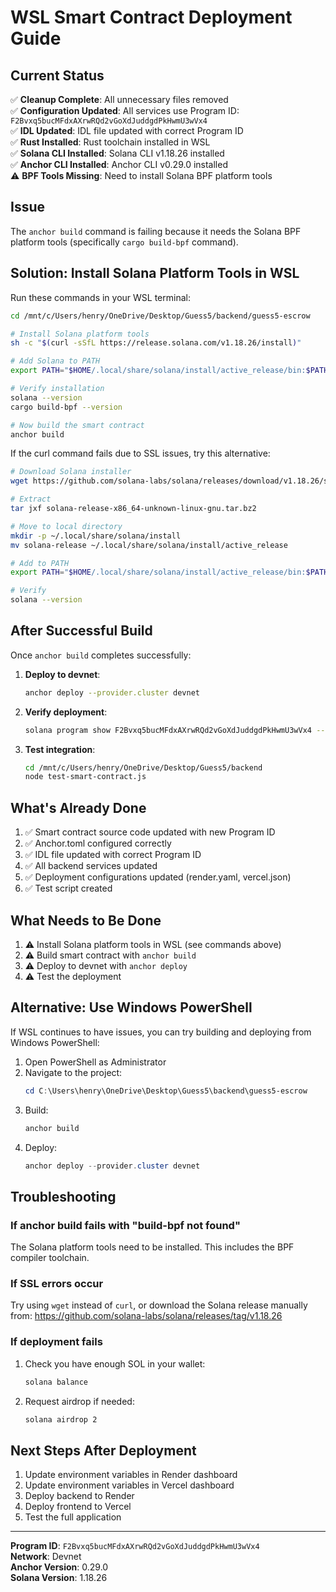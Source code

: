 # WSL Smart Contract Deployment Guide

## Current Status

✅ **Cleanup Complete**: All unnecessary files removed  
✅ **Configuration Updated**: All services use Program ID: `F2Bvxq5bucMFdxAXrwRQd2vGoXdJuddgdPkHwmU3wVx4`  
✅ **IDL Updated**: IDL file updated with correct Program ID  
✅ **Rust Installed**: Rust toolchain installed in WSL  
✅ **Solana CLI Installed**: Solana CLI v1.18.26 installed  
✅ **Anchor CLI Installed**: Anchor CLI v0.29.0 installed  
⚠️ **BPF Tools Missing**: Need to install Solana BPF platform tools  

## Issue

The `anchor build` command is failing because it needs the Solana BPF platform tools (specifically `cargo build-bpf` command).

## Solution: Install Solana Platform Tools in WSL

Run these commands in your WSL terminal:

```bash
cd /mnt/c/Users/henry/OneDrive/Desktop/Guess5/backend/guess5-escrow

# Install Solana platform tools
sh -c "$(curl -sSfL https://release.solana.com/v1.18.26/install)"

# Add Solana to PATH
export PATH="$HOME/.local/share/solana/install/active_release/bin:$PATH"

# Verify installation
solana --version
cargo build-bpf --version

# Now build the smart contract
anchor build
```

If the curl command fails due to SSL issues, try this alternative:

```bash
# Download Solana installer
wget https://github.com/solana-labs/solana/releases/download/v1.18.26/solana-release-x86_64-unknown-linux-gnu.tar.bz2

# Extract
tar jxf solana-release-x86_64-unknown-linux-gnu.tar.bz2

# Move to local directory
mkdir -p ~/.local/share/solana/install
mv solana-release ~/.local/share/solana/install/active_release

# Add to PATH
export PATH="$HOME/.local/share/solana/install/active_release/bin:$PATH"

# Verify
solana --version
```

## After Successful Build

Once `anchor build` completes successfully:

1. **Deploy to devnet**:
   ```bash
   anchor deploy --provider.cluster devnet
   ```

2. **Verify deployment**:
   ```bash
   solana program show F2Bvxq5bucMFdxAXrwRQd2vGoXdJuddgdPkHwmU3wVx4 --url devnet
   ```

3. **Test integration**:
   ```bash
   cd /mnt/c/Users/henry/OneDrive/Desktop/Guess5/backend
   node test-smart-contract.js
   ```

## What's Already Done

1. ✅ Smart contract source code updated with new Program ID
2. ✅ Anchor.toml configured correctly
3. ✅ IDL file updated with correct Program ID
4. ✅ All backend services updated
5. ✅ Deployment configurations updated (render.yaml, vercel.json)
6. ✅ Test script created

## What Needs to Be Done

1. ⚠️ Install Solana platform tools in WSL (see commands above)
2. ⚠️ Build smart contract with `anchor build`
3. ⚠️ Deploy to devnet with `anchor deploy`
4. ⚠️ Test the deployment

## Alternative: Use Windows PowerShell

If WSL continues to have issues, you can try building and deploying from Windows PowerShell:

1. Open PowerShell as Administrator
2. Navigate to the project:
   ```powershell
   cd C:\Users\henry\OneDrive\Desktop\Guess5\backend\guess5-escrow
   ```
3. Build:
   ```powershell
   anchor build
   ```
4. Deploy:
   ```powershell
   anchor deploy --provider.cluster devnet
   ```

## Troubleshooting

### If anchor build fails with "build-bpf not found"

The Solana platform tools need to be installed. This includes the BPF compiler toolchain.

### If SSL errors occur

Try using `wget` instead of `curl`, or download the Solana release manually from:
https://github.com/solana-labs/solana/releases/tag/v1.18.26

### If deployment fails

1. Check you have enough SOL in your wallet:
   ```bash
   solana balance
   ```

2. Request airdrop if needed:
   ```bash
   solana airdrop 2
   ```

## Next Steps After Deployment

1. Update environment variables in Render dashboard
2. Update environment variables in Vercel dashboard
3. Deploy backend to Render
4. Deploy frontend to Vercel
5. Test the full application

---

**Program ID**: `F2Bvxq5bucMFdxAXrwRQd2vGoXdJuddgdPkHwmU3wVx4`  
**Network**: Devnet  
**Anchor Version**: 0.29.0  
**Solana Version**: 1.18.26  

